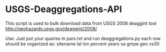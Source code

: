 # USGS-Deaggregations-API
This script is used to bulk download data from USGS 2008 deaggint tool
http://geohazards.usgs.gov/deaggint/2008/

Use:
Just put your quaries in pars.txt and run deaggregations.py
each row should be organized as:
sitename lat lon percent years sa gmpe geo vs30
